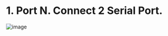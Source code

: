 # 1. Port N. Connect 2 Serial Port.
![image](https://user-images.githubusercontent.com/94212972/167278771-d9d817bf-3e89-490a-b874-e466df6ea61e.png)
